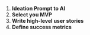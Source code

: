 1. **Ideation Prompt to AI**
2. **Select you MVP**
3. **Write high-level user stories**
4. **Define success metrics**